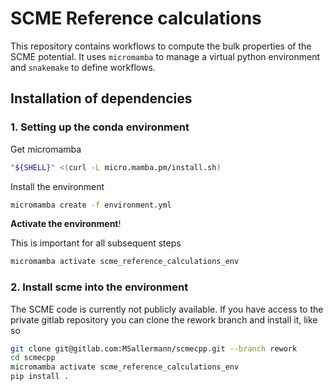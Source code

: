 # SCME Reference calculations
This repository contains workflows to compute the bulk properties of the SCME potential. It uses `micromamba` to manage a virtual python environment and `snakemake` to define workflows.

## Installation of dependencies

### 1. Setting up the conda environment
Get micromamba
```bash
"${SHELL}" <(curl -L micro.mamba.pm/install.sh)
```

Install the environment
```bash
micromamba create -f environment.yml
```

__Activate the environment__!

This is important for all subsequent steps
```bash
micromamba activate scme_reference_calculations_env
```

### 2. Install scme into the environment

The SCME code is currently not publicly available. If you have access to the private gitlab repository you can clone the rework branch and install it, like so

```bash
git clone git@gitlab.com:MSallermann/scmecpp.git --branch rework
cd scmecpp
micromamba activate scme_reference_calculations_env
pip install .
```